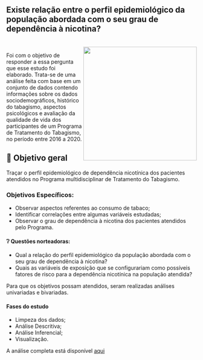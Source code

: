 ## Existe relação entre o perfil epidemiológico da população abordada com o seu grau de dependência à nicotina?

<div style="display: inline_block"><br>
  <img align="right" height="300" src="https://images.pexels.com/photos/2827798/pexels-photo-2827798.jpeg?auto=compress&cs=tinysrgb&dpr=3&h=750&w=1260">
</div>

Foi com o objetivo de responder a essa pergunta que esse estudo foi elaborado. Trata-se de uma análise feita com base em um conjunto de dados contendo 
informações sobre os dados sociodemográficos, histórico do tabagismo, aspectos psicológicos e avaliação da qualidade de vida dos participantes de um 
Programa de Tratamento do Tabagismo, no período entre 2016 a 2020. 

## 🎯 Objetivo geral 
Traçar o perfil epidemiológico de dependência nicotínica dos pacientes atendidos no Programa multidisciplinar de Tratamento do Tabagismo.

### Objetivos Específicos:

- Observar aspectos referentes ao consumo de tabaco;
- Identificar correlações entre algumas variáveis estudadas;
- Observar o grau de dependência à nicotina dos pacientes atendidos pelo Programa.

#### ❔ Questões norteadoras:

- Qual a relação do perfil epidemiológico da população abordada com o seu grau de dependência à nicotina?
- Quais as variáveis de exposição que se configurariam como possíveis fatores de risco para a dependência nicotínica na população atendida?

Para que os objetivos possam atendidos, seram realizadas análises univariadas e bivariadas.

#### Fases do estudo 
- Limpeza dos dados;
- Análise Descritiva;
- Análise Inferencial;
- Visualização. 

A análise completa está disponível [aqui]()

